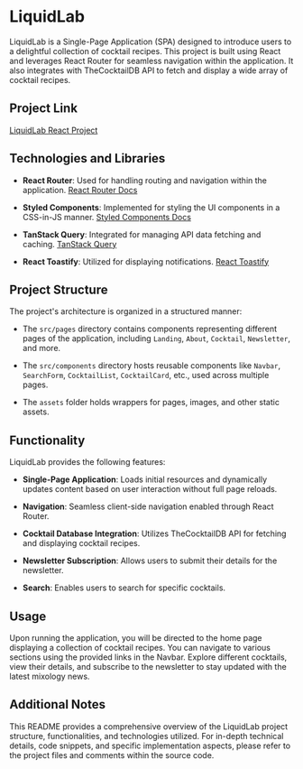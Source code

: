 # LiquidLab

LiquidLab is a Single-Page Application (SPA) designed to introduce users to a delightful collection of cocktail recipes. This project is built using React and leverages React Router for seamless navigation within the application. It also integrates with TheCocktailDB API to fetch and display a wide array of cocktail recipes.

## Project Link

[LiquidLab React Project](https://liquid-lab.onrender.com)

## Technologies and Libraries

- **React Router**: Used for handling routing and navigation within the application. [React Router Docs](https://reactrouter.com/en/main)

- **Styled Components**: Implemented for styling the UI components in a CSS-in-JS manner. [Styled Components Docs](https://styled-components.com/)

- **TanStack Query**: Integrated for managing API data fetching and caching. [TanStack Query](https://tanstack.com/query/latest/)

- **React Toastify**: Utilized for displaying notifications. [React Toastify](https://fkhadra.github.io/react-toastify/introduction)

## Project Structure

The project's architecture is organized in a structured manner:

- The `src/pages` directory contains components representing different pages of the application, including `Landing`, `About`, `Cocktail`, `Newsletter`, and more.

- The `src/components` directory hosts reusable components like `Navbar`, `SearchForm`, `CocktailList`, `CocktailCard`, etc., used across multiple pages.

- The `assets` folder holds wrappers for pages, images, and other static assets.

## Functionality

LiquidLab provides the following features:

- **Single-Page Application**: Loads initial resources and dynamically updates content based on user interaction without full page reloads.

- **Navigation**: Seamless client-side navigation enabled through React Router.

- **Cocktail Database Integration**: Utilizes TheCocktailDB API for fetching and displaying cocktail recipes.

- **Newsletter Subscription**: Allows users to submit their details for the newsletter.

- **Search**: Enables users to search for specific cocktails.

## Usage

Upon running the application, you will be directed to the home page displaying a collection of cocktail recipes. You can navigate to various sections using the provided links in the Navbar. Explore different cocktails, view their details, and subscribe to the newsletter to stay updated with the latest mixology news.

## Additional Notes

This README provides a comprehensive overview of the LiquidLab project structure, functionalities, and technologies utilized. For in-depth technical details, code snippets, and specific implementation aspects, please refer to the project files and comments within the source code.